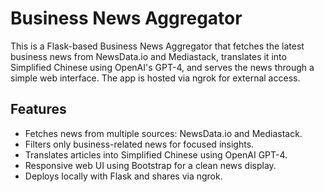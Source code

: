 # Business News Aggregator
This is a Flask-based Business News Aggregator that fetches the latest business news from NewsData.io and Mediastack, translates it into Simplified Chinese using OpenAI's GPT-4, and serves the news through a simple web interface. The app is hosted via ngrok for external access.

## Features
- Fetches news from multiple sources: NewsData.io and Mediastack.
- Filters only business-related news for focused insights.
- Translates articles into Simplified Chinese using OpenAI GPT-4.
- Responsive web UI using Bootstrap for a clean news display.
- Deploys locally with Flask and shares via ngrok.
